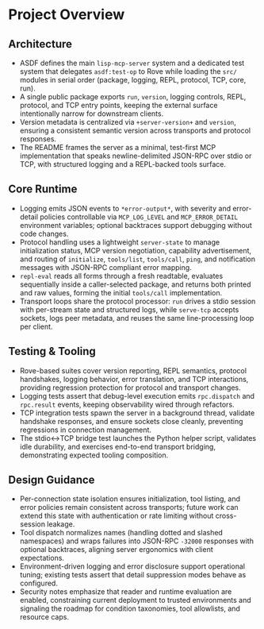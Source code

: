 # Project Overview

## Architecture
- ASDF defines the main `lisp-mcp-server` system and a dedicated test system that delegates `asdf:test-op` to Rove while loading the `src/` modules in serial order (package, logging, REPL, protocol, TCP, core, run).
- A single public package exports `run`, `version`, logging controls, REPL, protocol, and TCP entry points, keeping the external surface intentionally narrow for downstream clients.
- Version metadata is centralized via `+server-version+` and `version`, ensuring a consistent semantic version across transports and protocol responses.
- The README frames the server as a minimal, test-first MCP implementation that speaks newline-delimited JSON-RPC over stdio or TCP, with structured logging and a REPL-backed tools surface.

## Core Runtime
- Logging emits JSON events to `*error-output*`, with severity and error-detail policies controllable via `MCP_LOG_LEVEL` and `MCP_ERROR_DETAIL` environment variables; optional backtraces support debugging without code changes.
- Protocol handling uses a lightweight `server-state` to manage initialization status, MCP version negotiation, capability advertisement, and routing of `initialize`, `tools/list`, `tools/call`, `ping`, and notification messages with JSON-RPC compliant error mapping.
- `repl-eval` reads all forms through a fresh readtable, evaluates sequentially inside a caller-selected package, and returns both printed and raw values, forming the initial `tools/call` implementation.
- Transport loops share the protocol processor: `run` drives a stdio session with per-stream state and structured logs, while `serve-tcp` accepts sockets, logs peer metadata, and reuses the same line-processing loop per client.

## Testing & Tooling
- Rove-based suites cover version reporting, REPL semantics, protocol handshakes, logging behavior, error translation, and TCP interactions, providing regression protection for protocol and transport changes.
- Logging tests assert that debug-level execution emits `rpc.dispatch` and `rpc.result` events, keeping observability wired through refactors.
- TCP integration tests spawn the server in a background thread, validate handshake responses, and ensure sockets close cleanly, preventing regressions in connection management.
- The stdio↔TCP bridge test launches the Python helper script, validates idle durability, and exercises end-to-end transport bridging, demonstrating expected tooling composition.

## Design Guidance
- Per-connection state isolation ensures initialization, tool listing, and error policies remain consistent across transports; future work can extend this state with authentication or rate limiting without cross-session leakage.
- Tool dispatch normalizes names (handling dotted and slashed namespaces) and wraps failures into JSON-RPC `-32000` responses with optional backtraces, aligning server ergonomics with client expectations.
- Environment-driven logging and error disclosure support operational tuning; existing tests assert that detail suppression modes behave as configured.
- Security notes emphasize that reader and runtime evaluation are enabled, constraining current deployment to trusted environments and signaling the roadmap for condition taxonomies, tool allowlists, and resource caps.
